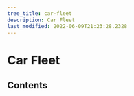 ```yaml
---
tree_title: car-fleet
description: Car Fleet
last_modified: 2022-06-09T21:23:28.2328
---
```


# Car Fleet

## Contents
